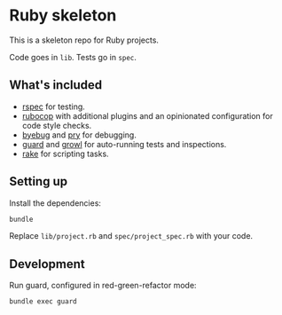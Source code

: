 # Ruby skeleton

This is a skeleton repo for Ruby projects.

Code goes in `lib`. Tests go in `spec`.

## What's included

* [rspec](https://github.com/rspec/rspec) for testing.
* [rubocop](https://github.com/rubocop-hq/rubocop) with additional plugins and an opinionated configuration
  for code style checks.
* [byebug](https://github.com/deivid-rodriguez/byebug) and [pry](https://github.com/pry/pry) for debugging.
* [guard](https://github.com/guard/guard) and [growl](https://github.com/tj/growl) for auto-running tests and
  inspections.
* [rake](https://github.com/ruby/rake) for scripting tasks.

## Setting up

Install the dependencies:

```bash
bundle
```

Replace `lib/project.rb` and `spec/project_spec.rb` with your code.

## Development

Run guard, configured in red-green-refactor mode:

```bash
bundle exec guard
```
